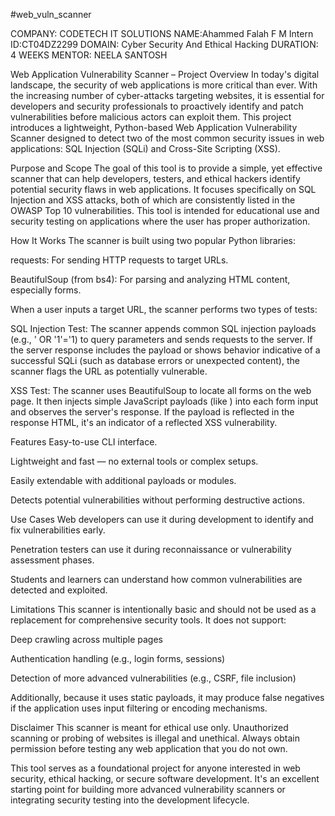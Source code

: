 #web_vuln_scanner

COMPANY: CODETECH IT SOLUTIONS
NAME:Ahammed Falah F M
Intern ID:CT04DZ2299
DOMAIN: Cyber Security And Ethical Hacking 
DURATION: 4 WEEKS 
MENTOR: NEELA SANTOSH

Web Application Vulnerability Scanner – Project Overview
In today's digital landscape, the security of web applications is more critical than ever. With the increasing number of cyber-attacks targeting websites, it is essential for developers and security professionals to proactively identify and patch vulnerabilities before malicious actors can exploit them. This project introduces a lightweight, Python-based Web Application Vulnerability Scanner designed to detect two of the most common security issues in web applications: SQL Injection (SQLi) and Cross-Site Scripting (XSS).

Purpose and Scope
The goal of this tool is to provide a simple, yet effective scanner that can help developers, testers, and ethical hackers identify potential security flaws in web applications. It focuses specifically on SQL Injection and XSS attacks, both of which are consistently listed in the OWASP Top 10 vulnerabilities. This tool is intended for educational use and security testing on applications where the user has proper authorization.

How It Works
The scanner is built using two popular Python libraries:

requests: For sending HTTP requests to target URLs.

BeautifulSoup (from bs4): For parsing and analyzing HTML content, especially forms.

When a user inputs a target URL, the scanner performs two types of tests:

SQL Injection Test:
The scanner appends common SQL injection payloads (e.g., ' OR '1'='1) to query parameters and sends requests to the server. If the server response includes the payload or shows behavior indicative of a successful SQLi (such as database errors or unexpected content), the scanner flags the URL as potentially vulnerable.

XSS Test:
The scanner uses BeautifulSoup to locate all forms on the web page. It then injects simple JavaScript payloads (like <script>alert('XSS')</script>) into each form input and observes the server's response. If the payload is reflected in the response HTML, it's an indicator of a reflected XSS vulnerability.

Features
Easy-to-use CLI interface.

Lightweight and fast — no external tools or complex setups.

Easily extendable with additional payloads or modules.

Detects potential vulnerabilities without performing destructive actions.

Use Cases
Web developers can use it during development to identify and fix vulnerabilities early.

Penetration testers can use it during reconnaissance or vulnerability assessment phases.

Students and learners can understand how common vulnerabilities are detected and exploited.

Limitations
This scanner is intentionally basic and should not be used as a replacement for comprehensive security tools. It does not support:

Deep crawling across multiple pages

Authentication handling (e.g., login forms, sessions)

Detection of more advanced vulnerabilities (e.g., CSRF, file inclusion)

Additionally, because it uses static payloads, it may produce false negatives if the application uses input filtering or encoding mechanisms.

Disclaimer
This scanner is meant for ethical use only. Unauthorized scanning or probing of websites is illegal and unethical. Always obtain permission before testing any web application that you do not own.

This tool serves as a foundational project for anyone interested in web security, ethical hacking, or secure software development. It's an excellent starting point for building more advanced vulnerability scanners or integrating security testing into the development lifecycle.

